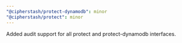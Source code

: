 ```yaml
---
"@cipherstash/protect-dynamodb": minor
"@cipherstash/protect": minor
---
```


Added audit support for all protect and protect-dynamodb interfaces.
